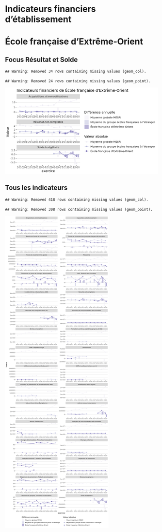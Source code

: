 Indicateurs financiers d’établissement
================

# École française d’Extrême-Orient

## Focus Résultat et Solde

    ## Warning: Removed 34 rows containing missing values (geom_col).

    ## Warning: Removed 24 rows containing missing values (geom_point).

![](école_française_d_extrême_orient_files/figure-gfm/etab.focus-1.png)<!-- -->

## Tous les indicateurs

    ## Warning: Removed 418 rows containing missing values (geom_col).

    ## Warning: Removed 308 rows containing missing values (geom_point).

![](école_française_d_extrême_orient_files/figure-gfm/etab-1.png)<!-- -->
